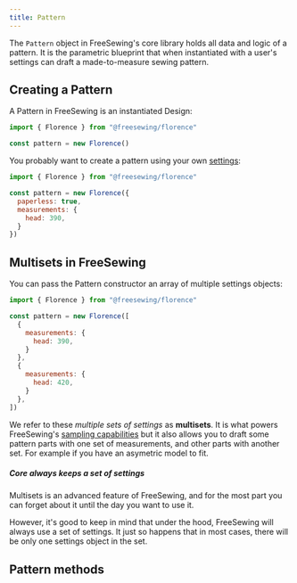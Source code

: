 ```yaml
---
title: Pattern
---
```


The `Pattern` object in FreeSewing's core library holds all data and logic of a pattern.
It is the parametric blueprint that when instantiated with a user's settings
can draft a made-to-measure sewing pattern.

## Creating a Pattern

A Pattern in FreeSewing is an instantiated Design:

```js
import { Florence } from "@freesewing/florence"

const pattern = new Florence()
```

You probably want to create a pattern using your own [settings](/reference/api/settings):

```js
import { Florence } from "@freesewing/florence"

const pattern = new Florence({
  paperless: true,
  measurements: {
    head: 390,
  }
})
```

## Multisets in FreeSewing

You can pass the Pattern constructor an array of multiple settings objects:

```js
import { Florence } from "@freesewing/florence"

const pattern = new Florence([
  {
    measurements: {
      head: 390,
    }
  },
  {
    measurements: {
      head: 420,
    }
  },
])
```

We refer to these *multiple sets of settings* as **multisets**.
It is what powers FreeSewing's [sampling capabilities](/reference/api/pattern/sample) but
it also allows you to draft some pattern parts with one set of measurements, and other parts
with another set. For example if you have an asymetric model to fit.

<Note>

##### Core always keeps a set of settings

Multisets is an advanced feature of FreeSewing, and for the most part you can forget about it
until the day you want to use it.

However, it's good to keep in mind that under the hood, FreeSewing will always use a set of settings.
It just so happens that in most cases, there will be only one settings object in the set.

</Note>

## Pattern methods

<ReadMore list />
